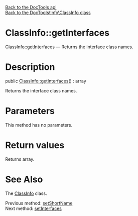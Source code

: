 [Back to the DocTools api](https://github.com/lingtalfi/DocTools/blob/master/doc/api/DocTools.md)<br>
[Back to the DocTools\Info\ClassInfo class](https://github.com/lingtalfi/DocTools/blob/master/doc/api/DocTools/Info/ClassInfo.md)


ClassInfo::getInterfaces
================



ClassInfo::getInterfaces — Returns the interface class names.




Description
================


public [ClassInfo::getInterfaces](https://github.com/lingtalfi/DocTools/blob/master/doc/api/DocTools/Info/ClassInfo/getInterfaces.md)() : array




Returns the interface class names.




Parameters
================

This method has no parameters.


Return values
================

Returns array.







See Also
================

The [ClassInfo](https://github.com/lingtalfi/DocTools/blob/master/doc/api/DocTools/Info/ClassInfo.md) class.

Previous method: [setShortName](https://github.com/lingtalfi/DocTools/blob/master/doc/api/DocTools/Info/ClassInfo/setShortName.md)<br>Next method: [setInterfaces](https://github.com/lingtalfi/DocTools/blob/master/doc/api/DocTools/Info/ClassInfo/setInterfaces.md)<br>

